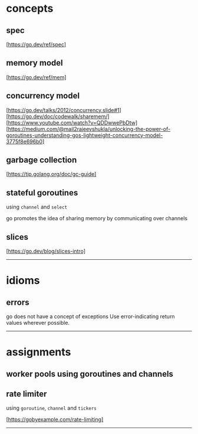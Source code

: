 # concepts

## spec
[https://go.dev/ref/spec]

## memory model
[https://go.dev/ref/mem]

## concurrency model
[https://go.dev/talks/2012/concurrency.slide#1]  
[https://go.dev/doc/codewalk/sharemem/]  
[https://www.youtube.com/watch?v=QDDwwePbDtw]  
[https://medium.com/@mail2rajeevshukla/unlocking-the-power-of-goroutines-understanding-gos-lightweight-concurrency-model-3775f8e696b0]  

## garbage collection
[https://tip.golang.org/doc/gc-guide]

## stateful goroutines

using `channel` and `select`

go promotes the idea of sharing memory by communicating over channels


## slices
[https://go.dev/blog/slices-intro]

---

# idioms

## errors
go does not have a concept of exceptions
Use error-indicating return values wherever possible.

---
# assignments

## worker pools using goroutines and channels

## rate limiter
 using `goroutine`, `channel` and `tickers`

 [https://gobyexample.com/rate-limiting]

---


